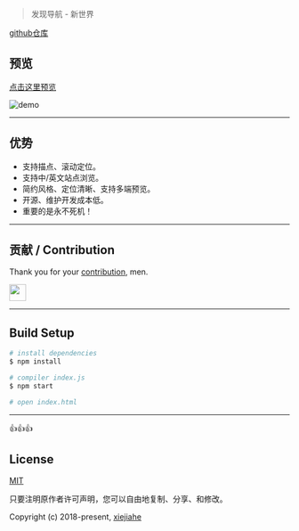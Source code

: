 
> 发现导航 - 新世界



[github仓库](https://github.com/xjh22222228/nav)


## 预览
[点击这里预览](https://xjh22222228.github.io/nav/index.html)



![demo](https://raw.githubusercontent.com/xjh22222228/nav/master/images/demo.gif)



----


## 优势
- 支持描点、滚动定位。
- 支持中/英文站点浏览。
- 简约风格、定位清晰、支持多端预览。
- 开源、维护开发成本低。
- 重要的是永不死机！



----

## 贡献 / Contribution
Thank you for your [contribution](https://github.com/xjh22222228/awesome-web-editor/issues), men.

<a href="https://github.com/YutHelloWorld">
  <img src="https://avatars1.githubusercontent.com/u/20860159?s=460&v=4" width="30px" height="30px" />
</a>


----


## Build Setup
``` bash
# install dependencies
$ npm install

# compiler index.js
$ npm start

# open index.html
```



----



👍👍👍


## License
[MIT](https://opensource.org/licenses/MIT)

只要注明原作者许可声明，您可以自由地复制、分享、和修改。

Copyright (c) 2018-present, [xiejiahe](https://github.com/xjh22222228)


